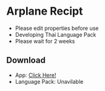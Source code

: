 # Arplane Recipt
- Please edit properties before use
- Developing Thai Language Pack
- Please wait for 2 weeks
## Download 
- App: [Click Here!](https://chayapholsmile.github.io/arplane-recipt-app/thanksfordownload-app.md)
- Language Pack: Unavilable
